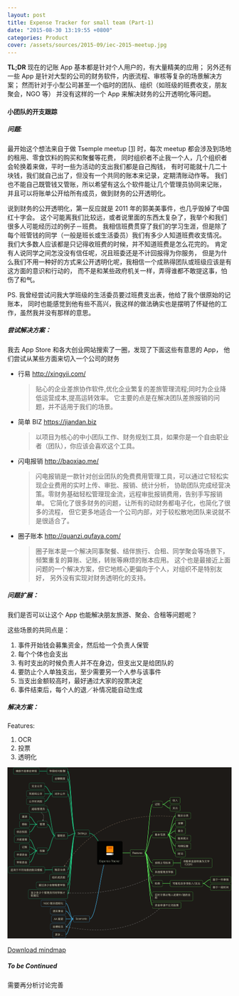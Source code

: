 ```yaml
---
layout: post
title: Expense Tracker for small team (Part-1)
date: "2015-08-30 13:19:55 +0800"
categories: Product
cover: /assets/sources/2015-09/iec-2015-meetup.jpg
---
```


**TL;DR**
现在的记账 App 基本都是针对个人用户的，有大量精美的应用；
另外还有一些 App 是针对大型的公司的财务软件，内嵌流程、审核等复杂的场景解决方案；
然而针对于小型公司甚至一个临时的团队、组织（如班级的班费收支，朋友聚会，NGO 等）
并没有这样的一个 App 来解决财务的公开透明化等问题。


#### 小团队的开支跟踪

##### 问题:

最开始这个想法来自于做 Tsemple meetup [[1]][tsemple] 时，每次 meetup 都会涉及到场地的租用、零食饮料的购买和聚餐等花费，
同时组织者不止我一个人，几个组织者会轮换着来做，平时一些为活动的支出我们都是自己掏钱，
有时可能就十几二十块钱，我们就自己出了，但没有一个共同的账本来记录，定期清账动作等。
我们也不能自己既管钱又管账，所以希望有这么个软件能让几个管理员协同来记账，
并且可以将账单公开给所有成员，做到财务的公开透明化。

说到财务的公开透明化，第一反应就是 2011 年的郭美美事件，也几乎毁掉了中国红十字会。
这个可能离我们比较远，或者说里面的东西太复杂了，我举个和我们很多人可能经历过的例子－班费。
我相信班费贯穿了我们的学习生涯，但是除了每个班管钱的同学（一般是班长或生活委员）我们有多少人知道班费收支情况。
我们大多数人应该都是只记得收班费的时候，并不知道班费是怎么花完的。
肯定有人说同学之间怎没没有信任呢，况且班委还是不计回报得为你服务，
但是为什么我们不用一种好的方式来公开透明化呢，我相信一个成熟得团队或班级应该是有这方面的意识和行动的，
而不是和某些政府机关一样，弄得谁都不敢提这事，怕伤了和气。

PS. 我曾经尝试问我大学班级的生活委员要过班费支出表，他给了我个很原始的记账本，
同时也能感觉到他有些不高兴，我这样的做法确实也是摆明了怀疑他的工作，虽然我并没有那样的意思。


##### 尝试解决方案：

我去 App Store 和各大创业网站搜索了一圈，发现了下面这些有意思的 App，
他们尝试从某些方面来切入一个公司的财务

- 行易 <http://xingyii.com/>
    >贴心的企业差旅协作软件,优化企业繁复的差旅管理流程;同时为企业降低运营成本,提高运转效率。
    它主要的点是在解决团队差旅报销的问题，并不适用于我们的场景。

- 简单 BIZ <https://jiandan.biz>
    >以项目为核心的中小团队工作、财务规划工具，如果你是一个自由职业者（团队），你应该会喜欢这个工具。

- 闪电报销 <http://baoxiao.me/>
    >闪电报销是一款针对创业团队的免费费用管理工具，可以通过它轻松实现企业费用的实时上传、审批、报销、统计分析，
    协助团队完成经营决策。零财务基础轻松管理现金流，远程审批报销费用，告别手写报销单。
    它简化了很多财务的问题，让所有的动财务都电子化，也简化了很多的流程，
    但它更多地适合一个公司内部，对于较松散地团队来说就不是很适合了。

- 圈子账本 <http://quanzi.qufaya.com/>
    >圈子账本是一个解决同事聚餐、结伴旅行、合租、同学聚会等场景下，频繁重复的算账、记账，转账等麻烦的账本应用。
    这个也是最接近上面问题的一个解决方案，但它地核心更偏向于个人，对组织不是特别友好，
    另外没有实现对财务透明化的支持。

##### 问题扩展：

我们是否可以让这个 App 也能解决朋友旅游、聚会、合租等问题呢？

这些场景的共同点是：

1. 事件开始钱会募集资金，然后给一个负责人保管
1. 每个个体也会支出
1. 有时支出的时候负责人并不在身边，但支出又是给团队的
1. 要防止个人单独支出，至少需要另一个人参与该事件
1. 当支出金额较高时，最好通过大家的投票决定
1. 事件结束后，每个人的退／补情况能自动生成


##### 解决方案：

Features:

1. OCR
1. 投票
1. 透明化

![Mindmap of Expense Tracker](/assets/sources/2015-08/ExpenseTracker.png)

[Download mindmap][mindmap]

##### To be Continued

需要再分析讨论完善

[tsemple]: http://tsemple.com
[mindmap]: /assets/sources/2015-08/ExpenseTracker.mindnode
